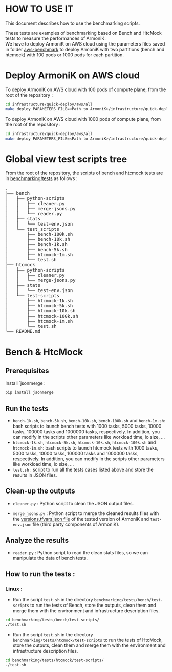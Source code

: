 # HOW TO USE IT

This document describes how to use the benchmarking scripts.

These tests are examples of benchmarking based on  Bench and HtcMock tests to measure the performances of ArmoniK.   
We have to deploy ArmoniK on AWS cloud using the parameters files saved in folder [aws-benchmark](https://github.com/aneoconsulting/ArmoniK/tree/main/benchmarking_scripts/infrastructure/quick-deploy/aws-benchmark) to deploy ArmoniK with two partitions (bench and htcmock) with 100 pods or 1000 pods for each partition.

# Deploy ArmoniK on AWS cloud  
To deploy ArmoniK on AWS cloud with 100 pods of compute plane, from the root of the repository : 
```bash
cd infrastructure/quick-deploy/aws/all  
make deploy PARAMETERS_FILE=<Path to ArmoniK>/infrastructure/quick-deploy/aws-benchmark/parameters_100pods.tfvars
```
To deploy ArmoniK on AWS cloud with 1000 pods of compute plane, from the root of the repository : 
```bash
cd infrastructure/quick-deploy/aws/all  
make deploy PARAMETERS_FILE=<Path to ArmoniK>/infrastructure/quick-deploy/aws-benchmark/parameters_1000pods.tfvars
```
# Global view test scripts tree

From the root of the repository, the scripts of bench and htcmock tests are in [benchmarking/tests](https://github.com/aneoconsulting/ArmoniK/tree/main/benchmarking/tests) as follows : 

<pre>
.
├── bench
│   ├── python-scripts
│   │   ├── cleaner.py
│   │   ├── merge-jsons.py
│   │   └── reader.py
│   ├── stats
│   │   └── test-env.json
│   └── test_scripts
│       ├── bench-100k.sh
│       ├── bench-10k.sh
│       ├── bench-1k.sh
│       ├── bench-5k.sh
│       ├── htcmock-1m.sh
│       └── test.sh
├── htcmock
│   ├── python-scripts
│   │   ├── cleaner.py
│   │   └── merge-jsons.py
│   ├── stats
│   │   └── test-env.json
│   └── test-scripts
│       ├── htcmock-1k.sh
│       ├── htcmock-5k.sh
│       ├── htcmock-10k.sh
│       ├── htcmock-100k.sh
│       ├── htcmock-1m.sh
│       └── test.sh
└── README.md
</pre>

# Bench & HtcMock
## Prerequisites  

Install `jsonmerge : 
```bash
pip install jsonmerge
```
## Run the tests
* `bench-1k.sh`, `bench-5k.sh`, `bench-10k.sh`, `bench-100k.sh` and  `bench-1m.sh`: bash scripts to launch bench tests with 1000 tasks, 5000 tasks, 10000 tasks, 100000 tasks and 1000000 tasks, respectively. In addition, you can modify in the scripts other parameters like workload time, io size, ...
* `htcmock-1k.sh`, `htcmock-5k.sh`, `htcmock-10k.sh`, `htcmock-100k.sh` and  `htcmock-1m.sh`: bash scripts to launch htcmock tests with 1000 tasks, 5000 tasks, 10000 tasks, 100000 tasks and 1000000 tasks, respectively. In addition, you can modify in the scripts other parameters like workload time, io size, ...
* `test.sh` : script to run all the tests cases listed above and store the results in JSON files.

## Clean-up the outputs

* `cleaner.py` : Python script to clean the JSON output files.   

* `merge_jsons.py` : Python script to merge the cleaned results files with the [versions.tfvars.json file](https://github.com/aneoconsulting/ArmoniK/tree/main/versions.tfvars.json) of the tested version of ArmoniK and `test-env.json` file (third party components of ArmoniK).



## Analyze the results

* `reader.py` : Python script to read the clean stats files, so we can manipulate the data of bench tests.

## How to run the tests :

### Linux :

* Run the script `test.sh` in the directory `benchmarking/tests/bench/test-scripts` to run the tests of Bench, store the
  outputs, clean them and merge them with the environment and infrastructure description files.
```bash
cd benchmarking/tests/bench/test-scripts/
./test.sh
```

* Run the script `test.sh` in the directory `benchmarking/tests/htcmock/test-scripts` to run the tests of HtcMock, store
  the outputs, clean them and merge them with the environment and infrastructure description files.
```bash
cd benchmarking/tests/htcmock/test-scripts/
./test.sh
```
